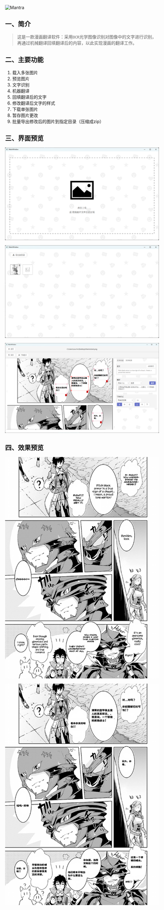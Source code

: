 ![Mantra](https://socialify.git.ci/sou1maker/Mantra/image?language=1&name=1&owner=1&theme=Light)

## 一、简介

> 这是一款漫画翻译软件：采用`OCR`光学图像识别对图像中的文字进行识别，再通过机械翻译回填翻译后的内容，以此实现漫画的翻译工作。

## 二、主要功能

1. 载入多张图片
2. 预览图片
3. 文字识别
4. 机器翻译
5. 回填翻译后的文字
6. 修改翻译后文字的样式
7. 下载单张图片
8. 暂存图片更改
9. 批量导出修改后的图片到指定目录（压缩成zip）

## 三、界面预览

![upload](./preview/upload.png)

![upload](./preview/collection.png)

![upload](./preview/handle.png)

## 四、效果预览

![orginal](./preview/orginal.png)

![translated](./preview/translated.png)
